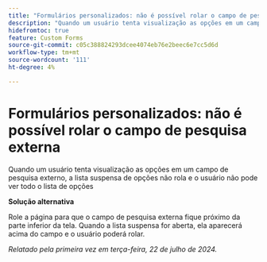 ```yaml
---
title: "Formulários personalizados: não é possível rolar o campo de pesquisa externa"
description: "Quando um usuário tenta visualização as opções em um campo de pesquisa externo, a lista suspensa de opções não rola e o usuário não pode ver todo o lista de opções"
hidefromtoc: true
feature: Custom Forms
source-git-commit: c05c388824293dcee4074eb76e2beec6e7cc5d6d
workflow-type: tm+mt
source-wordcount: '111'
ht-degree: 4%

---
```



# Formulários personalizados: não é possível rolar o campo de pesquisa externa

Quando um usuário tenta visualização as opções em um campo de pesquisa externo, a lista suspensa de opções não rola e o usuário não pode ver todo o lista de opções

**Solução alternativa**

Role a página para que o campo de pesquisa externa fique próximo da parte inferior da tela. Quando a lista suspensa for aberta, ela aparecerá acima do campo e o usuário poderá rolar.

_Relatado pela primeira vez em terça-feira, 22 de julho de 2024._
